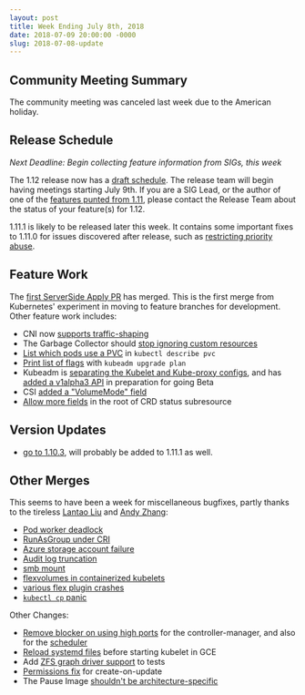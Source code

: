 ```yaml
---
layout: post
title: Week Ending July 8th, 2018
date: 2018-07-09 20:00:00 -0000
slug: 2018-07-08-update
---
```


## Community Meeting Summary

The community meeting was canceled last week due to the American holiday.

## Release Schedule

*Next Deadline: Begin collecting feature information from SIGs, this week*

The 1.12 release now has a [draft schedule](https://github.com/kubernetes/sig-release/blob/master/releases/release-1.12/release-1.12.md).  The release team will begin having meetings starting July 9th.  If you are a SIG Lead, or the author of one of the [features punted from 1.11](https://bit.ly/k8s112-features), please contact the Release Team about the status of your feature(s) for 1.12.

1.11.1 is likely to be released later this week.  It contains some important fixes to 1.11.0 for issues discovered after release, such as [restricting priority abuse](https://github.com/kubernetes/kubernetes/issues/65557).

## Feature Work

The [first ServerSide Apply PR](https://github.com/kubernetes/kubernetes/pull/65723) has merged.  This is the first merge from Kubernetes' experiment in moving to feature branches for development.  Other feature work includes:

* CNI now [supports traffic-shaping](https://github.com/kubernetes/kubernetes/pull/63194)
* The Garbage Collector should [stop ignoring custom resources](https://github.com/kubernetes/kubernetes/pull/65915)
* [List which pods use a PVC](https://github.com/kubernetes/kubernetes/pull/65837) in `kubectl describe pvc`
* [Print list of flags](https://github.com/kubernetes/kubernetes/pull/65802) with `kubeadm upgrade plan`
* Kubeadm is [separating the Kubelet and Kube-proxy configs](https://github.com/kubernetes/kubernetes/pull/65787), and has [added a v1alpha3 API](https://github.com/kubernetes/kubernetes/pull/65629) in preparation for going Beta
* CSI [added a "VolumeMode" field](https://github.com/kubernetes/kubernetes/pull/65456)
* [Allow more fields](https://github.com/kubernetes/kubernetes/pull/65357) in the root of CRD status subresource

## Version Updates

* [go to 1.10.3](https://github.com/kubernetes/kubernetes/pull/65726), will probably be added to 1.11.1 as well.

## Other Merges

This seems to have been a week for miscellaneous bugfixes, partly thanks to the tireless [Lantao Liu](https://github.com/Random-Liu) and [Andy Zhang](https://github.com/andyzhangx):

* [Pod worker deadlock](https://github.com/kubernetes/kubernetes/pull/65987)
* [RunAsGroup under CRI](https://github.com/kubernetes/kubernetes/pull/65926)
* [Azure storage account failure](https://github.com/kubernetes/kubernetes/pull/65846)
* [Audit log truncation](https://github.com/kubernetes/kubernetes/pull/65823)
* [smb mount](https://github.com/kubernetes/kubernetes/pull/65751)
* [flexvolumes in containerized kubelets](https://github.com/kubernetes/kubernetes/pull/65549)
* [various flex plugin crashes](https://github.com/kubernetes/kubernetes/pull/65536)
* [`kubectl cp` panic](https://github.com/kubernetes/kubernetes/pull/65482)

Other Changes:

* [Remove blocker on using high ports](https://github.com/kubernetes/kubernetes/pull/65860) for the controller-manager, and also for the [scheduler](https://github.com/kubernetes/kubernetes/pull/65833)
* [Reload systemd files](https://github.com/kubernetes/kubernetes/pull/65702) before starting kubelet in GCE
* Add [ZFS graph driver support](https://github.com/kubernetes/kubernetes/pull/65635) to tests
* [Permissions fix](https://github.com/kubernetes/kubernetes/pull/65150) for create-on-update
* The Pause Image [shouldn't be architecture-specific](https://github.com/kubernetes/kubernetes/pull/65920)
